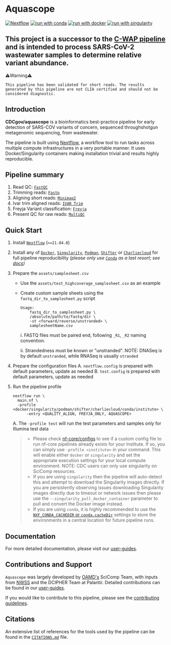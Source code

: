 # Aquascope

[![Nextflow](https://img.shields.io/badge/nextflow%20DSL2-%E2%89%A521.04.0-23aa62.svg?labelColor=000000)](https://www.nextflow.io/)
[![run with conda](http://img.shields.io/badge/run%20with-conda-3EB049?labelColor=000000&logo=anaconda)](https://docs.conda.io/en/latest/)
[![run with docker](https://img.shields.io/badge/run%20with-docker-0db7ed?labelColor=000000&logo=docker)](https://www.docker.com/)
[![run with singularity](https://img.shields.io/badge/run%20with-singularity-1d355c.svg?labelColor=000000)](https://sylabs.io/docs/)

## This project is a successor to the [C-WAP pipeline](https://github.com/CFSAN-Biostatistics/C-WAP) and is intended to process SARS-CoV-2 wastewater samples to determine relative variant abundance.  

⚠️Warning⚠️ 

	This pipeline has been validated for short reads. The results generated by this pipeline are not CLIA certified and should not be considered diagnostic.

## Introduction
**CDCgov/aquascope** is a bioinformatics best-practice pipeline for early detection of SARS-COV variants of concern, sequenced throughshotgun metagenomic sequencing, from wastewater.

The pipeline is built using [Nextflow](https://www.nextflow.io), a workflow tool to run tasks across multiple compute infrastructures in a very portable manner. It uses Docker/Singularity containers making installation trivial and results highly reproducible. 

## Pipeline summary

1. Read QC: [`FastQC`](https://www.bioinformatics.babraham.ac.uk/projects/fastqc/)
2. Trimming reads: [`Fastp`](https://github.com/OpenGene/fastp)
3. Aligning short reads: [`Minimap2`](https://github.com/lh3/minimap2)
4. Ivar trim aligned reads: [`IVAR Trim`](https://andersen-lab.github.io/ivar/html/manualpage.html)
5. Freyja Variant classification: [`Freyja`](https://github.com/andersen-lab/Freyja)
6. Present QC for raw reads: [`MultiQC`](http://multiqc.info/)

## Quick Start

1. Install [`Nextflow`](https://www.nextflow.io/docs/latest/getstarted.html#installation) (`>=21.04.0`)

2. Install any of [`Docker`](https://docs.docker.com/engine/installation/), [`Singularity`](https://www.sylabs.io/guides/3.0/user-guide/), [`Podman`](https://podman.io/), [`Shifter`](https://nersc.gitlab.io/development/shifter/how-to-use/) or [`Charliecloud`](https://hpc.github.io/charliecloud/) for full pipeline reproducibility _(please only use [`Conda`](https://conda.io/miniconda.html) as a last resort; see [docs](https://nf-co.re/usage/configuration#basic-configuration-profiles))_

3. Prepare the `assets/samplesheet.csv`
	
	- Use the `assets/test_highcoverage_samplesheet.csv` as an example
	
	- Create custom sample sheets using the `fastq_dir_to_samplesheet.py` script
		
		```
		Usage: 
			fastq_dir_to_samplesheet.py \
			/absolute/path/to/fastq/dir \
   			-st <forward/reverse/unstranded> \
   			samplesheetName.csv 
   		```

		i. FASTQ files must be paired end, following `_R1`, `_R2` naming convention.

   		ii. Strandedness must be known or "unstranded". NOTE: DNASeq is by default `unstranded`, while RNASeq is usually `stranded`

4. Prepare the configuration files
	A. `nextflow.config` is prepared with default parameters, update as needed
	B. `test.config` is prepared with default parameters, update as needed

5. Run the pipeline profile
    ```
    nextflow run \
      main.nf \
      -profile <docker/singularity/podman/shifter/charliecloud/conda/institute> \
		  -entry <QUALITY_ALIGN, FREYJA_ONLY, AQUASCOPE>
    ```
    A. The `-profile test` will run the test parameters and samples only for Illumina test data
   
    > * Please check [nf-core/configs](https://github.com/nf-core/configs#documentation) to see if a custom config file to run nf-core pipelines already exists for your Institute. If so, you can simply use `-profile <institute>` in your command. This will enable either `docker` or `singularity` and set the appropriate execution settings for your local compute environment. NOTE: CDC users can only use singularity on SciComp resources.
    > * If you are using `singularity` then the pipeline will auto-detect this and attempt to download the Singularity images directly. If you are persistently observing issues downloading Singularity images directly due to timeout or network issues then please use the `--singularity_pull_docker_container` parameter to pull and convert the Docker image instead. 
    > * If you are using `conda`, it is highly recommended to use the [`NXF_CONDA_CACHEDIR` or `conda.cacheDir`](https://www.nextflow.io/docs/latest/conda.html) settings to store the environments in a central location for future pipeline runs.

## Documentation
For more detailed documentation, please visit our [user-guides](https://cdcgov.github.io/aquascope/).

## Contributions and Support
`Aquascope` was largely developed by [OAMD's](https://www.cdc.gov/amd/index.html) SciComp Team, with inputs from [NWSS](https://www.cdc.gov/nwss/wastewater-surveillance.html) and the DCIPHER Team at Palantir. Detailed contributions can be found in our [user-guides](https://cdcgov.github.io/aquascope/user-guide/contributions/).

If you would like to contribute to this pipeline, please see the [contributing guidelines](.github/CONTRIBUTING.md).

## Citations
An extensive list of references for the tools used by the pipeline can be found in the [`CITATIONS.md`](CITATIONS.md) file.
